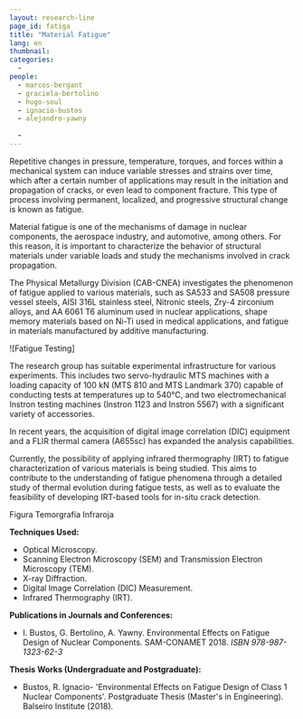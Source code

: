 ```yaml
---
layout: research-line
page_id: fatiga
title: "Material Fatigue"
lang: en
thumbnail: 
categories: 
  -
people:
  - marcos-bergant
  - graciela-bertolino
  - hugo-soul
  - ignacio-bustos
  - alejandro-yawny
 
  -
---
```


Repetitive changes in pressure, temperature, torques, and forces within a mechanical system can induce variable stresses and strains over time, which after a certain number of applications may result in the initiation and propagation of cracks, or even lead to component fracture. This type of process involving permanent, localized, and progressive structural change is known as fatigue.

Material fatigue is one of the mechanisms of damage in nuclear components, the aerospace industry, and automotive, among others. For this reason, it is important to characterize the behavior of structural materials under variable loads and study the mechanisms involved in crack propagation.

The Physical Metallurgy Division (CAB-CNEA) investigates the phenomenon of fatigue applied to various materials, such as SA533 and SA508 pressure vessel steels, AISI 316L stainless steel, Nitronic steels, Zry-4 zirconium alloys, and AA 6061 T6 aluminum used in nuclear applications, shape memory materials based on Ni-Ti used in medical applications, and fatigue in materials manufactured by additive manufacturing.

![Fatigue Testing]

The research group has suitable experimental infrastructure for various experiments. This includes two servo-hydraulic MTS machines with a loading capacity of 100 kN (MTS 810 and MTS Landmark 370) capable of conducting tests at temperatures up to 540°C, and two electromechanical Instron testing machines (Instron 1123 and Instron 5567) with a significant variety of accessories.

In recent years, the acquisition of digital image correlation (DIC) equipment and a FLIR thermal camera (A655sc) has expanded the analysis capabilities.

Currently, the possibility of applying infrared thermography (IRT) to fatigue characterization of various materials is being studied. This aims to contribute to the understanding of fatigue phenomena through a detailed study of thermal evolution during fatigue tests, as well as to evaluate the feasibility of developing IRT-based tools for in-situ crack detection.

Figura Temorgrafía Infraroja


**Techniques Used:**

- Optical Microscopy.
- Scanning Electron Microscopy (SEM) and Transmission Electron Microscopy (TEM).
- X-ray Diffraction.
- Digital Image Correlation (DIC) Measurement.
- Infrared Thermography (IRT).

**Publications in Journals and Conferences:**

- I. Bustos, G. Bertolino, A. Yawny. Environmental Effects on Fatigue Design of Nuclear Components. SAM-CONAMET 2018. _ISBN 978-987-1323-62-3_

**Thesis Works (Undergraduate and Postgraduate):**

- Bustos, R. Ignacio- 'Environmental Effects on Fatigue Design of Class 1 Nuclear Components'. Postgraduate Thesis (Master's in Engineering). Balseiro Institute (2018).


